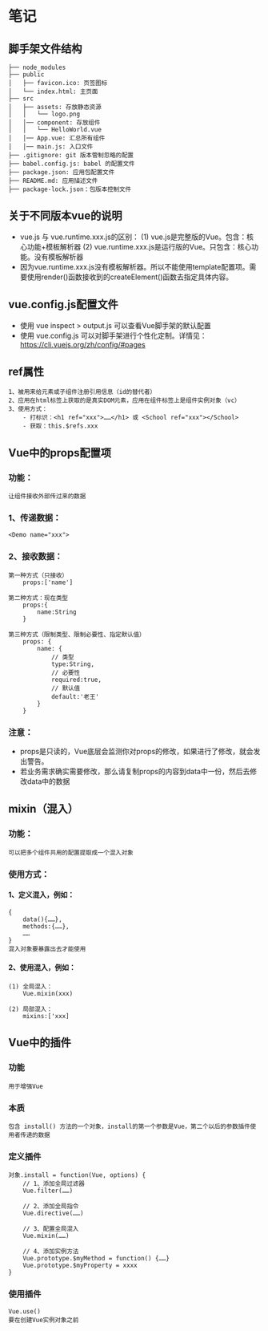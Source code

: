 # 笔记

## 脚手架文件结构
    ├── node_modules
    ├── public
    │   ├── favicon.ico: 页签图标
    │   └── index.html: 主页面
    ├── src
    │   ├── assets: 存放静态资源
    │   │   └── logo.png
    │   │── component: 存放组件
    │   │   └── HelloWorld.vue
    │   │── App.vue: 汇总所有组件
    │   │── main.js: 入口文件
    ├── .gitignore: git 版本管制忽略的配置
    ├── babel.config.js: babel 的配置文件
    ├── package.json: 应用包配置文件
    ├── README.md: 应用描述文件
    ├── package-lock.json：包版本控制文件

## 关于不同版本vue的说明
- vue.js 与 vue.runtime.xxx.js的区别：
    (1) vue.js是完整版的Vue。包含：核心功能+模板解析器
    (2) vue.runtime.xxx.js是运行版的Vue。只包含：核心功能。没有模板解析器
- 因为vue.runtime.xxx.js没有模板解析器。所以不能使用template配置项。需要使用render()函数接收到的createElement()函数去指定具体内容。

## vue.config.js配置文件
- 使用 vue inspect > output.js 可以查看Vue脚手架的默认配置
- 使用 vue.config.js 可以对脚手架进行个性化定制。详情见：https://cli.vuejs.org/zh/config/#pages

## ref属性
    1、被用来给元素或子组件注册引用信息（id的替代者）
    2、应用在html标签上获取的是真实DOM元素，应用在组件标签上是组件实例对象（vc）
    3、使用方式：
        - 打标识：<h1 ref="xxx">……</h1> 或 <School ref="xxx"></School>
        - 获取：this.$refs.xxx

## Vue中的props配置项
### 功能：
    让组件接收外部传过来的数据
### 1、传递数据：
    <Demo name="xxx">
### 2、接收数据：
    第一种方式（只接收）
        props:['name']

    第二种方式：现在类型
        props:{
            name:String
        }

    第三种方式（限制类型、限制必要性、指定默认值）
        props: {
            name: {
                // 类型
                type:String,
                // 必要性
                required:true,
                // 默认值
                default:'老王'
            }
        }
### 注意：
- props是只读的，Vue底层会监测你对props的修改，如果进行了修改，就会发出警告。
- 若业务需求确实需要修改，那么请复制props的内容到data中一份，然后去修改data中的数据

## mixin（混入）
### 功能：
    可以把多个组件共用的配置提取成一个混入对象
### 使用方式：
#### 1、定义混入，例如：
    {
        data(){……},
        methods:{……},
        ……
    }
    混入对象要暴露出去才能使用
#### 2、使用混入，例如：
    (1) 全局混入：
        Vue.mixin(xxx)

    (2) 局部混入：
        mixins:['xxx]

## Vue中的插件
### 功能
    用于增强Vue
### 本质
    包含 install() 方法的一个对象，install的第一个参数是Vue，第二个以后的参数插件使用者传递的数据
### 定义插件
    对象.install = function(Vue, options) {
        // 1、添加全局过滤器
        Vue.filter(……)

        // 2、添加全局指令
        Vue.directive(……)

        // 3、配置全局混入
        Vue.mixin(……)

        // 4、添加实例方法
        Vue.prototype.$myMethod = function() {……}
        Vue.prototype.$myProperty = xxxx
    }
### 使用插件
    Vue.use()
    要在创建Vue实例对象之前